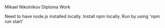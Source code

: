 Mikael Nikolnikov Diploma Work

Need to have node.js installed locally.
Install npm locally.
Run by using 'npm run start'
